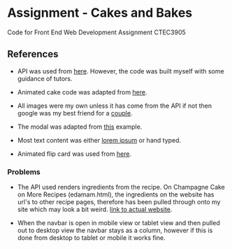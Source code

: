 # Assignment - Cakes and Bakes
Code for Front End Web Development Assignment CTEC3905

## References

- API was used from [here](https://developer.edamam.com/edamam-docs-recipe-api).
However, the code was built myself with some guidance of tutors.

- Animated cake code was adapted from [here](https://github.com/elenatorro/CSSCake).

- All images were my own unless it has come from the API if not then google was my best friend for a [couple](https://www.google.com/search?q=cake&tbm=isch&ved=2ahUKEwiCl7ncgszoAhXr2eAKHcA_DzkQ2-cCegQIABAA&oq=ca&gs_lcp=CgNpbWcQARgAMgQIIxAnMgQIIxAnMgQIABBDMgQIABBDMgQIABBDMgQIABBDMgQIABBDMgQIABBDMgQIABBDMgQIABBDOgcIIxDqAhAnUOVHWM9UYKFeaAFwAHgCgAFZiAGBA5IBATWYAQCgAQGqAQtnd3Mtd2l6LWltZ7ABCg&sclient=img&ei=TgyHXoK4NOuzgwfA_7zIAw&bih=657&biw=1366&rlz=1C1CHBF_enGB882GB882&safe=off&hl=en-GB).

- The modal was adapted from [this](https://www.cssscript.com/demo/simplest-modal-component-pure-javascript/) example.

- Most text content was either [lorem ipsum](https://www.lipsum.com/) or hand typed.

- Animated flip card was used from [here](https://www.w3schools.com/howto/tryit.asp?filename=tryhow_css_flip_card).

### Problems
- The API used renders ingredients from the recipe. On Champagne Cake on More Recipes (edamam.html), the ingredients on the website has url's to other recipe pages, therefore has been pulled through onto my site which may look a bit weird. [link to actual website](https://api.edamam.com/recipe/champagne-cake-2a64d9455d37807aef0e5674bfa57928/cake).

- When the navbar is open in mobile view or tablet view and then pulled out to desktop view the navbar stays as a column, however if this is done from desktop to tablet or mobile it works fine.
